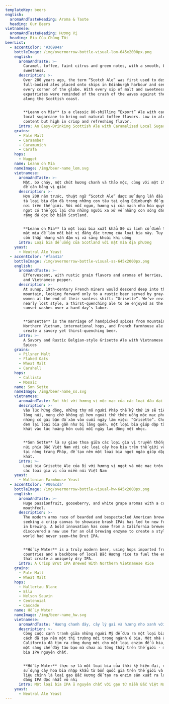```yaml
---
templateKey: beers
english:
  aromaAndTasteHeading: Aroma & Taste
  heading: Our Beers
vietnamese:
  aromaAndTasteHeading: Hương Vị
  heading: Bia Của Chúng Tôi
beerList:
  - accentColor: '#36994a'
    bottleImage: /img/overmorrow-bottle-visual-lom-645x2000px.png
    english:
      aromaAndTaste: >-
        Caramel, toffee, faint citrus and green notes, with a smooth, balanced
        sweetness.
      description: >-
        Over 200 years ago, the term “Scotch Ale” was first used to describe the
        full-bodied ales placed onto ships in Edinburgh harbour and sent to
        every corner of the globe. With every sip of malt and sweetness, weary
        expatriates were reminded of the crash of the waves against the rocks
        along the Scottish coast.


        **Leann on Mía** is a classic 80-shilling “Export” Ale with caramelized
        local sugarcane to bring out natural toffee flavors. Low in alcohol
        content but high in crisp and refreshing flavor.
      intro: An Easy-Drinking Scottish Ale with Caramelized Local Sugarcane
    grains:
      - Pale Malt
      - Caraamber
      - Caramunich
      - Carafa
    hops:
      - Nugget
    name: Leann on Mía
    nameImage: /img/beer-name_lom.svg
    vietnamese:
      aromaAndTaste: >-
        Mật, bơ cháy, một chút hương chanh và thảo mộc, cùng với một ít vị ngọt
        để cân bằng vị giác
      description: >-
        Hơn 200 năm trước, thuật ngữ “Scotch Ale” được sử dụng lần đầu để miêu
        tả loại bia đậm đà trong những con tàu tại cảng Edinburgh để gửi đi khắp
        nơi trên thế giới. Với mỗi ngụm, hương vị của mạch nha hòa quyện với vị
        ngọt có thể gợi lại cho những người xa xứ về những con sóng đánh vào
        rặng đá dọc bờ biển Scotland.


        **Leann on Mía** là một loại bia xuất khẩu 80 xi linh cổ điển trộn với
        mật mía để làm nổi bật vị đắng đặc trưng của loại bia này. Tuy có lượng
        cồn thấp nhưng vẫn đậm vị và sảng khoái khi uống
      intro: Loại bia dễ uống của Scotland với mật mía địa phương
    yeast:
      - Neutral Ale Yeast
  - accentColor: '#faa41a'
    bottleImage: /img/overmorrow-bottle-visual-ss-645x2000px.png
    english:
      aromaAndTaste: >-
        Effervescent, with rustic grain flavors and aromas of berries, earth,
        and Vietnamese pepper.
      description: >-
        At sunup, 19th-century French miners would descend deep into the
        mountain, looking forward only to a rustic beer served by gray-clad
        women at the end of their sunless shift: “Grisette”. We’ve revived this
        nearly lost style, a thirst-quenching ale to be enjoyed as the crimson
        sunset washes over a hard day’s labor.


        **Sơnsette** is the marriage of handpicked spices from mountainous
        Northern Vietnam, international hops, and French farmhouse ale yeast to
        create a savory yet thirst-quenching beer.
      intro: >-
        A Savory and Rustic Belgian-style Grisette Ale with Vietnamese Mountain
        Spices
    grains:
      - Pilsner Malt
      - Flaked Oats
      - Wheat Malt
      - Carahell
    hops:
      - Callista
      - Mosaic
    name: Sơn Sette
    nameImage: /img/beer-name_ss.svg
    vietnamese:
      aromaAndTaste: Bọt khí với hương vị mộc mạc của các loại dâu dại và hạt tiêu Việt Nam.
      description: >-
        Vào lúc hừng đông, những thợ mỏ người Pháp thế kỷ thứ 19 sẽ tiến sâu vào
        lòng núi, mong chờ không gì hơn ngoài thứ thức uống mộc mạc phục vụ bởi
        những cô gái bận đồ xám vào cuối ngày làm việc: “Grisette”. Chúng tôi đã
        đem lại loại bia gần như bị lãng quên, một loại bia giúp dập tắt cơn
        khát vào lúc hoàng hôn cuối mỗi ngày lao động mệt nhọc.


        **Sơn Sette** là sự giao thoa giữa các loại gia vị truyền thống của miền
        núi phía Bắc Việt Nam với các loại cây hoa bia trên thế giới và men bia
        tại nông trang Pháp, để tạo nên một loại bia ngọt ngào giúp dập tắt cơn
        khát.
      intro: >-
        Loại bia Grisette Ale của Bỉ với hương vị ngọt và mộc mạc trộn cùng với
        các loại gia vị của miền núi Việt Nam
    yeast:
      - Wallonian Farmhouse Yeast
  - accentColor: '#00acda'
    bottleImage: /img/overmorrow-bottle-visual-hw-645x2000px.png
    english:
      aromaAndTaste: >-
        Huge passionfruit, gooseberry, and white grape aromas with a crisp
        mouthfeel.
      description: >-
        The modern arms race of bearded and bespectacled American brewers
        seeking a crisp canvas to showcase brash IPAs has led to new frontiers
        in brewing. A bold innovation has come from a California brewer who
        discovered a new use for an old brewing enzyme to create a style the
        world had never seen–the Brut IPA.


        **Hồ Ly Water** is a truly modern beer, using hops imported from four
        countries and a backbone of local Bắc Hương rice to fuel the enzymes
        that create a uniquely dry IPA.
      intro: A Crisp Brut IPA Brewed With Northern Vietnamese Rice
    grains:
      - Pale Malt
      - Wheat Malt
    hops:
      - Hallertau Blanc
      - Ella
      - Nelson Sauvin
      - Centennial
      - Cascade
    name: Hồ Ly Water
    nameImage: /img/beer-name_hw.svg
    vietnamese:
      aromaAndTaste: 'Hương chanh dây, cây lý gai và hương nho xanh với nhiều bọt khí.'
      description: >-
        Công cuộc cạnh tranh giữa những người Mỹ để đưa ra một loại bia IPA phá
        cách đã tạo nên một thị trường mới trong ngành ủ bia. Một nhà ủ bia tại
        California đã tìm ra công dụng mới cho một loại enzim để ủ bia, dẫn tới
        một sáng chế đầy táo bạo mà chưa ai từng thấy trên thế giới - một loại
        bia IPA nguyên chất.


        **Hồ Ly Water** thực sự là một loại bia của thời kỳ hiện đại, với việc
        sử dụng cây hoa bia nhập khẩu từ bốn quốc gia trên thế giới và nguyên
        liệu chính là loại gạo Bắc Hương để tạo ra enzim sản xuất ra loại bia
        đắng IPA độc nhất vô nhị
      intro: Một loại bia IPA ủ nguyên chất với gạo từ miền Bắc Việt Nam
    yeast:
      - Neutral Ale Yeast
---
```


